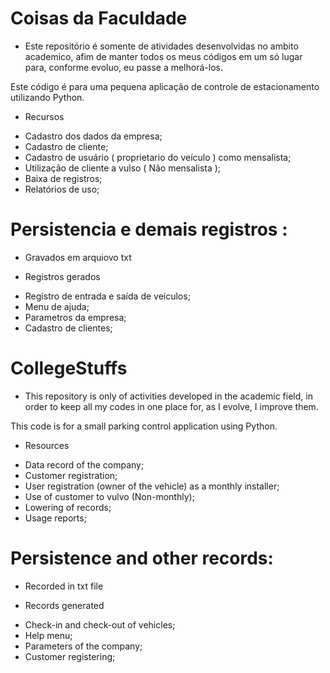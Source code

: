 # Coisas da Faculdade
* Este repositório é somente de atividades desenvolvidas no ambito academico, afim de manter todos os meus códigos em um só lugar para, conforme evoluo, eu passe a melhorá-los. 

Este código é para uma pequena aplicação de controle de estacionamento utilizando Python.

* Recursos

- Cadastro dos dados da empresa;
- Cadastro de cliente;
- Cadastro de usuário ( proprietario do veículo ) como mensalista;
- Utilização de cliente a vulso ( Não mensalista );
- Baixa de registros;
- Relatórios de uso;

# Persistencia e demais registros :
- Gravados em arquiovo txt

* Registros gerados

- Registro de entrada e saída de veículos;
- Menu de ajuda;
- Parametros da empresa;
- Cadastro de clientes;

# CollegeStuffs
* This repository is only of activities developed in the academic field, in order to keep all my codes in one place for, as I evolve, I improve them.

This code is for a small parking control application using Python.

* Resources

- Data record of the company;
- Customer registration;
- User registration (owner of the vehicle) as a monthly installer;
- Use of customer to vulvo (Non-monthly);
- Lowering of records;
- Usage reports;

# Persistence and other records:
- Recorded in txt file

* Records generated

- Check-in and check-out of vehicles;
- Help menu;
- Parameters of the company;
- Customer registering;
